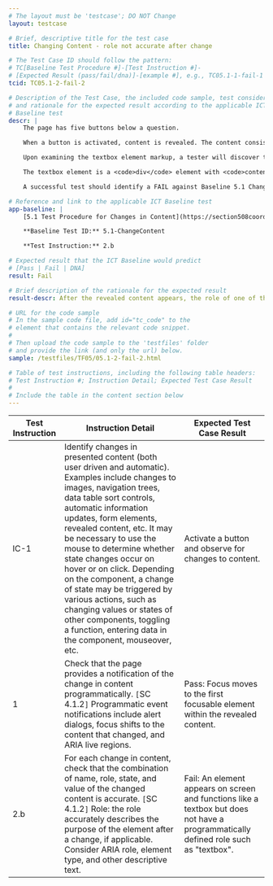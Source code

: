 ```yaml
---
# The layout must be 'testcase'; DO NOT Change
layout: testcase

# Brief, descriptive title for the test case
title: Changing Content - role not accurate after change

# The Test Case ID should follow the pattern:
# TC[Baseline Test Procedure #]-[Test Instruction #]-
# [Expected Result (pass/fail/dna)]-[example #], e.g., TC05.1-1-fail-1
tcid: TC05.1-2-fail-2

# Description of the Test Case, the included code sample, test considerations,
# and rationale for the expected result according to the applicable ICT
# Baseline test
descr: | 
    The page has five buttons below a question.

    When a button is activated, content is revealed. The content consists of a new question and what appears to be a textbox. When the content is revelead, focus is placed within the textbox.

    Upon examining the textbox element markup, a tester will discover that the element does not have an accurate role that describes the purpose of the element.

    The textbox element is a <code>div</code> element with <code>contenteditable</code> attribute and no <code>role</code> attribute. The element has an <code>aria-label</code> with a value of "Because" which is also not descriptive of the element's role.

    A successful test should identify a FAIL against Baseline 5.1 Changing Content.

# Reference and link to the applicable ICT Baseline test
app-baseline: | 
    [5.1 Test Procedure for Changes in Content](https://section508coordinators.github.io/ICTTestingBaseline/05Changing.html#51-test-procedure-for-changes-in-content)

    **Baseline Test ID:** 5.1-ChangeContent

    **Test Instruction:** 2.b

# Expected result that the ICT Baseline would predict
# [Pass | Fail | DNA]
result: Fail

# Brief description of the rationale for the expected result
result-descr: After the revealed content appears, the role of one of the elements does not accurately describe the purpose of the element.

# URL for the code sample
# In the sample code file, add id="tc_code" to the
# element that contains the relevant code snippet.
#
# Then upload the code sample to the 'testfiles' folder
# and provide the link (and only the url) below.
sample: /testfiles/TF05/05.1-2-fail-2.html

# Table of test instructions, including the following table headers:
# Test Instruction #; Instruction Detail; Expected Test Case Result
#
# Include the table in the content section below
---
```

| Test Instruction | Instruction Detail | Expected Test Case Result |
|------------------|--------------------|---------------------------|
| IC-1 | Identify changes in presented content (both user driven and automatic). Examples include changes to images, navigation trees, data table sort controls, automatic information updates, form elements, revealed content, etc. It may be necessary to use the mouse to determine whether state changes occur on hover or on click. Depending on the component, a change of state may be triggered by various actions, such as changing values or states of other components, toggling a function, entering data in the component, mouseover, etc. | Activate a button and observe for changes to content. |
| 1 | Check that the page provides a notification of the change in content programmatically. `[`SC 4.1.2`]` Programmatic event notifications include alert dialogs, focus shifts to the content that changed, and ARIA live regions. | Pass: Focus moves to the first focusable element within the revealed content. |
| 2.b | For each change in content, check that the combination of name, role, state, and value of the changed content is accurate. `[`SC 4.1.2`]` Role: the role accurately describes the purpose of the element after a change, if applicable. Consider ARIA role, element type, and other descriptive text. | Fail: An element appears on screen and functions like a textbox but does not have a programmatically defined role such as "textbox". |
